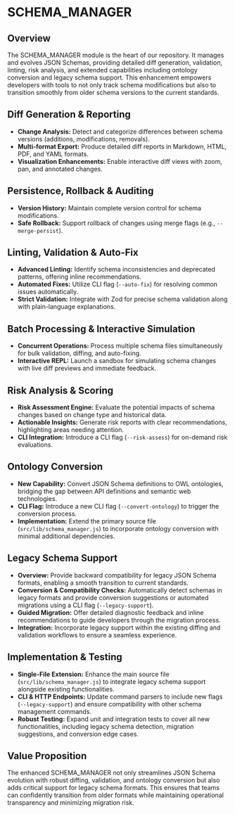 # SCHEMA_MANAGER

## Overview
The SCHEMA_MANAGER module is the heart of our repository. It manages and evolves JSON Schemas, providing detailed diff generation, validation, linting, risk analysis, and extended capabilities including ontology conversion and legacy schema support. This enhancement empowers developers with tools to not only track schema modifications but also to transition smoothly from older schema versions to the current standards.

## Diff Generation & Reporting
- **Change Analysis:** Detect and categorize differences between schema versions (additions, modifications, removals).
- **Multi-format Export:** Produce detailed diff reports in Markdown, HTML, PDF, and YAML formats.
- **Visualization Enhancements:** Enable interactive diff views with zoom, pan, and annotated changes.

## Persistence, Rollback & Auditing
- **Version History:** Maintain complete version control for schema modifications.
- **Safe Rollback:** Support rollback of changes using merge flags (e.g., `--merge-persist`).

## Linting, Validation & Auto-Fix
- **Advanced Linting:** Identify schema inconsistencies and deprecated patterns, offering inline recommendations.
- **Automated Fixes:** Utilize CLI flag (`--auto-fix`) for resolving common issues automatically.
- **Strict Validation:** Integrate with Zod for precise schema validation along with plain-language explanations.

## Batch Processing & Interactive Simulation
- **Concurrent Operations:** Process multiple schema files simultaneously for bulk validation, diffing, and auto-fixing.
- **Interactive REPL:** Launch a sandbox for simulating schema changes with live diff previews and immediate feedback.

## Risk Analysis & Scoring
- **Risk Assessment Engine:** Evaluate the potential impacts of schema changes based on change type and historical data.
- **Actionable Insights:** Generate risk reports with clear recommendations, highlighting areas needing attention.
- **CLI Integration:** Introduce a CLI flag (`--risk-assess`) for on-demand risk evaluations.

## Ontology Conversion
- **New Capability:** Convert JSON Schema definitions to OWL ontologies, bridging the gap between API definitions and semantic web technologies.
- **CLI Flag:** Introduce a new CLI flag (`--convert-ontology`) to trigger the conversion process.
- **Implementation:** Extend the primary source file (`src/lib/schema_manager.js`) to incorporate ontology conversion with minimal additional dependencies.

## Legacy Schema Support
- **Overview:** Provide backward compatibility for legacy JSON Schema formats, enabling a smooth transition to current standards.
- **Conversion & Compatibility Checks:** Automatically detect schemas in legacy formats and provide conversion suggestions or automated migrations using a CLI flag (`--legacy-support`).
- **Guided Migration:** Offer detailed diagnostic feedback and inline recommendations to guide developers through the migration process.
- **Integration:** Incorporate legacy support within the existing diffing and validation workflows to ensure a seamless experience.

## Implementation & Testing
- **Single-File Extension:** Enhance the main source file (`src/lib/schema_manager.js`) to integrate legacy schema support alongside existing functionalities.
- **CLI & HTTP Endpoints:** Update command parsers to include new flags (`--legacy-support`) and ensure compatibility with other schema management commands.
- **Robust Testing:** Expand unit and integration tests to cover all new functionalities, including legacy schema detection, migration suggestions, and conversion edge cases.

## Value Proposition
The enhanced SCHEMA_MANAGER not only streamlines JSON Schema evolution with robust diffing, validation, and ontology conversion but also adds critical support for legacy schema formats. This ensures that teams can confidently transition from older formats while maintaining operational transparency and minimizing migration risk.
